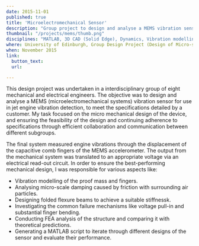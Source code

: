 ```yaml
---
date: 2015-11-01
published: true
title: 'Microelectromechanical Sensor'
description: "Group project to design and analyse a MEMS vibration sensor for use in jet-engine vibration detection"
thumbnail: "/projects/mems/thumb.png"
disciplines: "MATLAB, 3D CAD (Solid Edge), Dynamics, Vibration modelling, Multidisciplinary team working, Project management"
where: University of Edinburgh, Group Design Project (Design of Micro-systems)
when: November 2015
link:
  button_text:
  url:

---
```


This design project was undertaken in a interdisciplinary group of eight mechanical and electrical engineers. The objective was to design and analyse a MEMS (microelectromechanical systems) vibration sensor for use in jet engine vibration detection, to meet the specifications detailed by a customer. My task focused on the micro mechanical design of the device, and ensuring the feasibility of the design and continuing adherence to specifications through efficient collaboration and communication between different subgroups.

The final system measured engine vibrations through the displacement of the capacitive comb fingers of the MEMS accelerometer. The output from the mechanical system was translated to an appropriate voltage via an electrical read-out circuit. In order to ensure the best-performing mechanical design, I was responsible for various aspects like:
* ​Vibration modelling of the proof mass and fingers.
* Analysing micro-scale damping caused by friction with surrounding air particles.
* Designing folded flexure beams to achieve a suitable stiffness ​k.
* Investigating the common failure mechanisms like voltage pull-in and substantial finger bending.
* Conducting FEA analysis of the structure and comparing it with theoretical predictions.
* Generating a MATLAB script to iterate through different designs of the sensor and evaluate their performance.
